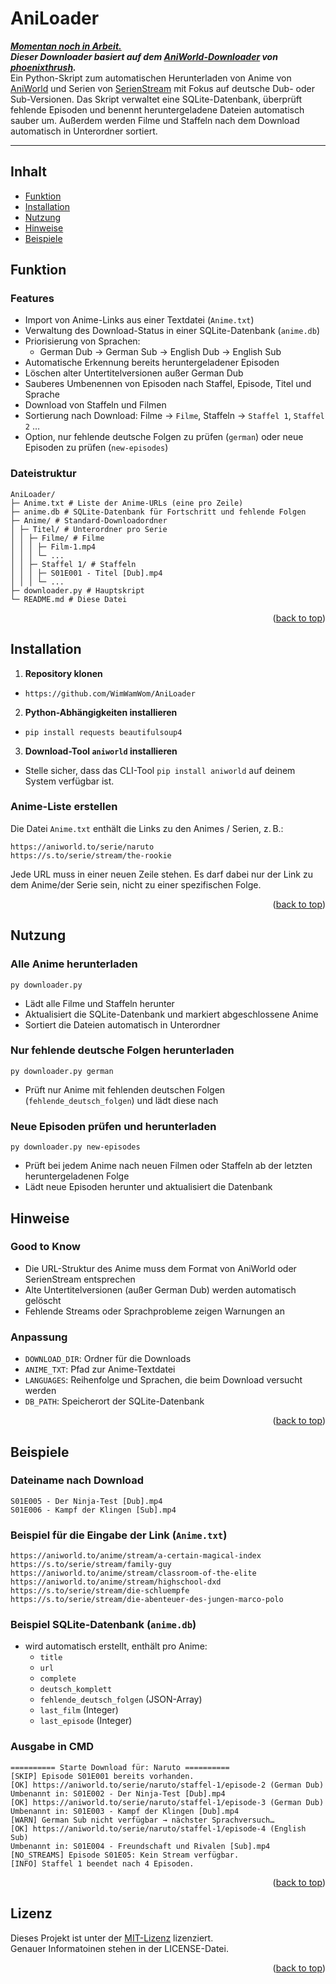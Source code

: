 <a id="readme-top"></a>

# AniLoader

<ins> ***Momentan noch in Arbeit.*** </ins> </br>
***Dieser Downloader basiert auf dem [AniWorld-Downloader](https://github.com/phoenixthrush/AniWorld-Downloader/tree/next) von [phoenixthrush](https://github.com/phoenixthrush).*** </br>
Ein Python-Skript zum automatischen Herunterladen von Anime von [AniWorld](https://aniworld.to/) und Serien von [SerienStream](https://s.to/) mit Fokus auf deutsche Dub- oder Sub-Versionen. Das Skript verwaltet eine SQLite-Datenbank, überprüft fehlende Episoden und benennt heruntergeladene Dateien automatisch sauber um. Außerdem werden Filme und Staffeln nach dem Download automatisch in Unterordner sortiert.

---
## Inhalt
- [Funktion](#Funktion)
- [Installation](#Installation)
- [Nutzung](#Nutzung)
- [Hinweise](#Hinweise)  
- [Beispiele](#Beispiele)

## Funktion
### Features

- Import von Anime-Links aus einer Textdatei (`Anime.txt`)
- Verwaltung des Download-Status in einer SQLite-Datenbank (`anime.db`)
- Priorisierung von Sprachen:
  - German Dub
  -> German Sub
  -> English Dub
  -> English Sub
- Automatische Erkennung bereits heruntergeladener Episoden
- Löschen alter Untertitelversionen außer German Dub
- Sauberes Umbenennen von Episoden nach Staffel, Episode, Titel und Sprache
- Download von Staffeln und Filmen
- Sortierung nach Download: Filme → `Filme`, Staffeln → `Staffel 1`, `Staffel 2` …
- Option, nur fehlende deutsche Folgen zu prüfen (`german`) oder neue Episoden zu prüfen (`new-episodes`)

### Dateistruktur

```
AniLoader/
├─ Anime.txt # Liste der Anime-URLs (eine pro Zeile)
├─ anime.db # SQLite-Datenbank für Fortschritt und fehlende Folgen
├─ Anime/ # Standard-Downloadordner
│ ├─ Titel/ # Unterordner pro Serie
│ │ ├─ Filme/ # Filme
│ │ │ ├─ Film-1.mp4
│ │ │ └─ ...
│ │ ├─ Staffel 1/ # Staffeln
│ │ │ ├─ S01E001 - Titel [Dub].mp4
│ │ │ └─ ...
├─ downloader.py # Hauptskript
└─ README.md # Diese Datei
```

<p align="right">(<a href="#readme-top">back to top</a>)</p>

## Installation

1. **Repository klonen**

- ```https://github.com/WimWamWom/AniLoader```

2. **Python-Abhängigkeiten installieren**

- ```pip install requests beautifulsoup4```

3. **Download-Tool `aniworld` installieren**  

- Stelle sicher, dass das CLI-Tool `pip install aniworld` auf deinem System verfügbar ist.

### Anime-Liste erstellen

Die Datei `Anime.txt` enthält die Links zu den Animes / Serien, z. B.:

```
https://aniworld.to/serie/naruto
https://s.to/serie/stream/the-rookie
```
Jede URL muss in einer neuen Zeile stehen. Es darf dabei nur der Link zu dem Anime/der Serie sein, nicht zu einer spezifischen Folge.

<p align="right">(<a href="#readme-top">back to top</a>)</p>

## Nutzung

### Alle Anime herunterladen

```py downloader.py```

- Lädt alle Filme und Staffeln herunter
- Aktualisiert die SQLite-Datenbank und markiert abgeschlossene Anime
- Sortiert die Dateien automatisch in Unterordner

### Nur fehlende deutsche Folgen herunterladen

```py downloader.py german```

- Prüft nur Anime mit fehlenden deutschen Folgen (`fehlende_deutsch_folgen`) und lädt diese nach

### Neue Episoden prüfen und herunterladen

```py downloader.py new-episodes```

- Prüft bei jedem Anime nach neuen Filmen oder Staffeln ab der letzten heruntergeladenen Folge
- Lädt neue Episoden herunter und aktualisiert die Datenbank

## Hinweise
### Good to Know
- Die URL-Struktur des Anime muss dem Format von AniWorld oder SerienStream entsprechen
- Alte Untertitelversionen (außer German Dub) werden automatisch gelöscht
- Fehlende Streams oder Sprachprobleme zeigen Warnungen an

### Anpassung

- `DOWNLOAD_DIR`: Ordner für die Downloads
- `ANIME_TXT`: Pfad zur Anime-Textdatei
- `LANGUAGES`: Reihenfolge und Sprachen, die beim Download versucht werden
- `DB_PATH`: Speicherort der SQLite-Datenbank
<p align="right">(<a href="#readme-top">back to top</a>)</p>

## Beispiele

### Dateiname nach Download


```
S01E005 - Der Ninja-Test [Dub].mp4
S01E006 - Kampf der Klingen [Sub].mp4
```

### Beispiel für die Eingabe der Link  (`Anime.txt`)
```
https://aniworld.to/anime/stream/a-certain-magical-index
https://s.to/serie/stream/family-guy
https://aniworld.to/anime/stream/classroom-of-the-elite
https://aniworld.to/anime/stream/highschool-dxd
https://s.to/serie/stream/die-schluempfe
https://s.to/serie/stream/die-abenteuer-des-jungen-marco-polo
```


### Beispiel SQLite-Datenbank (`anime.db`)
- wird automatisch erstellt, enthält pro Anime:
  - `title`
  - `url`
  - `complete`
  - `deutsch_komplett`
  - `fehlende_deutsch_folgen` (JSON-Array)
  - `last_film` (Integer)
  - `last_episode` (Integer)

### Ausgabe in CMD 
```
========== Starte Download für: Naruto ==========
[SKIP] Episode S01E001 bereits vorhanden.
[OK] https://aniworld.to/serie/naruto/staffel-1/episode-2 (German Dub)
Umbenannt in: S01E002 - Der Ninja-Test [Dub].mp4
[OK] https://aniworld.to/serie/naruto/staffel-1/episode-3 (German Dub)
Umbenannt in: S01E003 - Kampf der Klingen [Dub].mp4
[WARN] German Sub nicht verfügbar → nächster Sprachversuch…
[OK] https://aniworld.to/serie/naruto/staffel-1/episode-4 (English Sub)
Umbenannt in: S01E004 - Freundschaft und Rivalen [Sub].mp4
[NO_STREAMS] Episode S01E05: Kein Stream verfügbar.
[INFO] Staffel 1 beendet nach 4 Episoden.
```
<p align="right">(<a href="#readme-top">back to top</a>)</p>

## Lizenz

Dieses Projekt ist unter der [MIT-Lizenz](https://github.com/WimWamWom/AniLoader/blob/main/LICENSE) lizenziert. </br>
Genauer Informatoinen stehen in der LICENSE-Datei.
<p align="right">(<a href="#readme-top">back to top</a>)</p>

